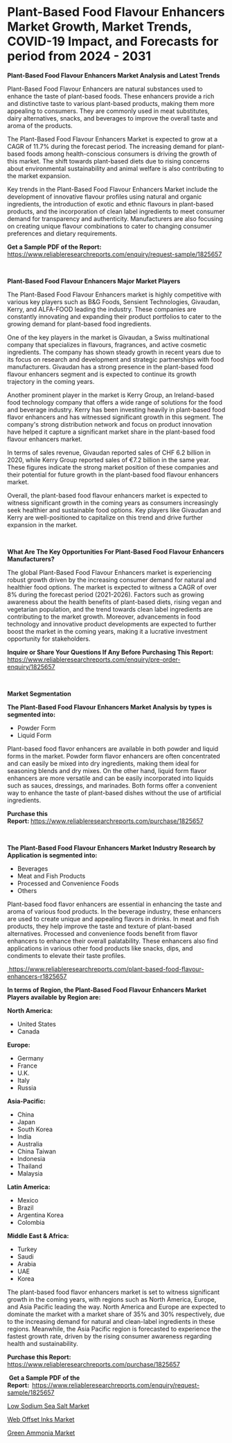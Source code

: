 <p><h1>Plant-Based Food Flavour Enhancers Market Growth, Market Trends, COVID-19 Impact, and Forecasts for period from 2024 - 2031</h1></p><p><strong>Plant-Based Food Flavour Enhancers Market Analysis and Latest Trends</strong></p>
<p><p>Plant-Based Food Flavour Enhancers are natural substances used to enhance the taste of plant-based foods. These enhancers provide a rich and distinctive taste to various plant-based products, making them more appealing to consumers. They are commonly used in meat substitutes, dairy alternatives, snacks, and beverages to improve the overall taste and aroma of the products.</p><p>The Plant-Based Food Flavour Enhancers Market is expected to grow at a CAGR of 11.7% during the forecast period. The increasing demand for plant-based foods among health-conscious consumers is driving the growth of this market. The shift towards plant-based diets due to rising concerns about environmental sustainability and animal welfare is also contributing to the market expansion.</p><p>Key trends in the Plant-Based Food Flavour Enhancers Market include the development of innovative flavour profiles using natural and organic ingredients, the introduction of exotic and ethnic flavours in plant-based products, and the incorporation of clean label ingredients to meet consumer demand for transparency and authenticity. Manufacturers are also focusing on creating unique flavour combinations to cater to changing consumer preferences and dietary requirements.</p></p>
<p><strong>Get a Sample PDF of the Report:&nbsp;</strong> <a href="https://www.reliableresearchreports.com/enquiry/request-sample/1825657">https://www.reliableresearchreports.com/enquiry/request-sample/1825657</a></p>
<p>&nbsp;</p>
<p><strong>Plant-Based Food Flavour Enhancers Major Market Players</strong></p>
<p><p>The Plant-Based Food Flavour Enhancers market is highly competitive with various key players such as B&G Foods, Sensient Technologies, Givaudan, Kerry, and ALFA-FOOD leading the industry. These companies are constantly innovating and expanding their product portfolios to cater to the growing demand for plant-based food ingredients.</p><p>One of the key players in the market is Givaudan, a Swiss multinational company that specializes in flavours, fragrances, and active cosmetic ingredients. The company has shown steady growth in recent years due to its focus on research and development and strategic partnerships with food manufacturers. Givaudan has a strong presence in the plant-based food flavour enhancers segment and is expected to continue its growth trajectory in the coming years.</p><p>Another prominent player in the market is Kerry Group, an Ireland-based food technology company that offers a wide range of solutions for the food and beverage industry. Kerry has been investing heavily in plant-based food flavor enhancers and has witnessed significant growth in this segment. The company's strong distribution network and focus on product innovation have helped it capture a significant market share in the plant-based food flavour enhancers market.</p><p>In terms of sales revenue, Givaudan reported sales of CHF 6.2 billion in 2020, while Kerry Group reported sales of €7.2 billion in the same year. These figures indicate the strong market position of these companies and their potential for future growth in the plant-based food flavour enhancers market.</p><p>Overall, the plant-based food flavour enhancers market is expected to witness significant growth in the coming years as consumers increasingly seek healthier and sustainable food options. Key players like Givaudan and Kerry are well-positioned to capitalize on this trend and drive further expansion in the market.</p></p>
<p>&nbsp;</p>
<p><strong>What Are The Key Opportunities For Plant-Based Food Flavour Enhancers Manufacturers?</strong></p>
<p><p>The global Plant-Based Food Flavour Enhancers market is experiencing robust growth driven by the increasing consumer demand for natural and healthier food options. The market is expected to witness a CAGR of over 8% during the forecast period (2021-2026). Factors such as growing awareness about the health benefits of plant-based diets, rising vegan and vegetarian population, and the trend towards clean label ingredients are contributing to the market growth. Moreover, advancements in food technology and innovative product developments are expected to further boost the market in the coming years, making it a lucrative investment opportunity for stakeholders.</p></p>
<p><strong>Inquire or Share Your Questions If Any Before Purchasing This Report:</strong> <a href="https://www.reliableresearchreports.com/enquiry/pre-order-enquiry/1825657">https://www.reliableresearchreports.com/enquiry/pre-order-enquiry/1825657</a></p>
<p>&nbsp;</p>
<p><strong>Market Segmentation</strong></p>
<p><strong>The Plant-Based Food Flavour Enhancers Market Analysis by types is segmented into:</strong></p>
<p><ul><li>Powder Form</li><li>Liquid Form</li></ul></p>
<p><p>Plant-based food flavor enhancers are available in both powder and liquid forms in the market. Powder form flavor enhancers are often concentrated and can easily be mixed into dry ingredients, making them ideal for seasoning blends and dry mixes. On the other hand, liquid form flavor enhancers are more versatile and can be easily incorporated into liquids such as sauces, dressings, and marinades. Both forms offer a convenient way to enhance the taste of plant-based dishes without the use of artificial ingredients.</p></p>
<p><strong>Purchase this Report:&nbsp;</strong><a href="https://www.reliableresearchreports.com/purchase/1825657">https://www.reliableresearchreports.com/purchase/1825657</a></p>
<p>&nbsp;</p>
<p><strong>The Plant-Based Food Flavour Enhancers Market Industry Research by Application is segmented into:</strong></p>
<p><ul><li>Beverages</li><li>Meat and Fish Products</li><li>Processed and Convenience Foods</li><li>Others</li></ul></p>
<p><p>Plant-based food flavor enhancers are essential in enhancing the taste and aroma of various food products. In the beverage industry, these enhancers are used to create unique and appealing flavors in drinks. In meat and fish products, they help improve the taste and texture of plant-based alternatives. Processed and convenience foods benefit from flavor enhancers to enhance their overall palatability. These enhancers also find applications in various other food products like snacks, dips, and condiments to elevate their taste profiles.</p></p>
<p><a href="https://www.reliableresearchreports.com/plant-based-food-flavour-enhancers-r1825657">&nbsp;https://www.reliableresearchreports.com/plant-based-food-flavour-enhancers-r1825657</a></p>
<p><strong>In terms of Region, the Plant-Based Food Flavour Enhancers Market Players available by Region are:</strong></p>
<p>
    <p> <strong> North America: </strong>
        <ul>
            <li>United States</li>
            <li>Canada</li>
        </ul>
        </p> 
    <p> <strong> Europe: </strong>
        <ul>
            <li>Germany</li>
            <li>France</li>
            <li>U.K.</li>
            <li>Italy</li>
            <li>Russia</li>
        </ul>
        </p> 
    <p> <strong> Asia-Pacific: </strong>
        <ul>
            <li>China</li>
            <li>Japan</li>
            <li>South Korea</li>
            <li>India</li>
            <li>Australia</li>
            <li>China Taiwan</li>
            <li>Indonesia</li>
            <li>Thailand</li>
            <li>Malaysia</li>
        </ul>
        </p> 
    <p> <strong> Latin America: </strong>
        <ul>
            <li>Mexico</li>
            <li>Brazil</li>
            <li>Argentina Korea</li>
            <li>Colombia</li>
        </ul>
        </p> 
    <p> <strong> Middle East & Africa: </strong>
        <ul>
            <li>Turkey</li>
            <li>Saudi</li>
            <li>Arabia</li>
            <li>UAE</li>
            <li>Korea</li>
        </ul>
    </p>
    </p>
<p><p>The plant-based food flavor enhancers market is set to witness significant growth in the coming years, with regions such as North America, Europe, and Asia Pacific leading the way. North America and Europe are expected to dominate the market with a market share of 35% and 30% respectively, due to the increasing demand for natural and clean-label ingredients in these regions. Meanwhile, the Asia Pacific region is forecasted to experience the fastest growth rate, driven by the rising consumer awareness regarding health and sustainability.</p></p>
<p><strong>Purchase this Report: </strong><a href="https://www.reliableresearchreports.com/purchase/1825657">https://www.reliableresearchreports.com/purchase/1825657</a></p>
<p>&nbsp;<strong>Get a Sample PDF of the Report:&nbsp;&nbsp;</strong><a href="https://www.reliableresearchreports.com/enquiry/request-sample/1825657">https://www.reliableresearchreports.com/enquiry/request-sample/1825657</a></p>
<p><strong></strong></p>
<p><p><a href="https://rainy-horn-d69.notion.site/Low-Sodium-Sea-Salt-Market-Research-Report-Forecasted-for-Period-from-2024-2031-by-Market-Type-M-ed860ac8c42643fea9c08f30ebc1bd55">Low Sodium Sea Salt Market</a></p><p><a href="https://woozy-pyroraptor-a1f.notion.site/Web-Offset-Inks-Market-Analysis-Examines-its-Scope-on-Growth-Opportunities-and-Forecasted-Trends-Sp-d556063052ae491b829b03c31987fbdc">Web Offset Inks Market</a></p><p><a href="https://rainy-horn-d69.notion.site/Green-Ammonia-Market-Analysis-Examines-its-Scope-on-Growth-Opportunities-and-Forecasted-Trends-Span-6bb991374d574bd5a591aeb9e1e0c0d2">Green Ammonia Market</a></p></p>